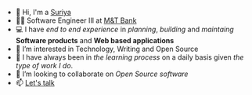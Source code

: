 - 👋 Hi, I'm a [Suriya](https://www.suriyaprakhash.com/resume/detailed.pdf)
- :man_office_worker: Software Engineer III at [M&T Bank](https://www3.mtb.com/)
- :computer: I have *end to end experience* in *planning*, *building* and *maintaing* **Software products** and **Web based applications** 
- 👀 I’m interested in Technology, Writing and Open Source
- 🌱 I have always been in *the learning process* on a daily basis given *the type of work I do*.
- 💞️ I’m looking to collaborate on *Open Source software*
- 📫 [Let's talk](https://www.suriyaprakhash.com/#contact)
